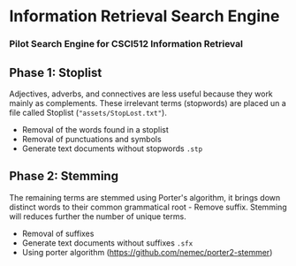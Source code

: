 # Information Retrieval Search Engine
### Pilot Search Engine for CSCI512 Information Retrieval

## Phase 1: Stoplist
Adjectives, adverbs, and connectives are less
useful because they work mainly as complements. These irrelevant terms (stopwords) are placed un a file called Stoplist (`"assets/StopLost.txt"`).

- Removal of the words found in a stoplist
- Removal of punctuations and symbols
- Generate text documents without stopwords `.stp`

## Phase 2: Stemming
The remaining terms are stemmed using Porter's algorithm, it brings down distinct words to their common grammatical root - Remove suffix. Stemming will reduces further the number of unique terms.
- Removal of suffixes
- Generate text documents without suffixes `.sfx`
- Using porter algorithm (https://github.com/nemec/porter2-stemmer)